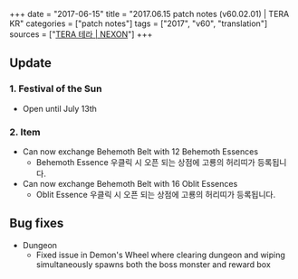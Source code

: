 +++
date = "2017-06-15"
title = "2017.06.15 patch notes (v60.02.01) | TERA KR"
categories = ["patch notes"]
tags = ["2017", "v60", "translation"]
sources = ["[TERA 테라 | NEXON](http://tera.nexon.com/news/update/view.aspx?n4articlesn=282)"]
+++

## Update

### **1.** Festival of the Sun
- Open until July 13th

### **2.** Item
- Can now exchange Behemoth Belt with 12 Behemoth Essences
  - Behemoth Essence 우클릭 시 오픈 되는 상점에 고룡의 허리띠가 등록됩니다.
- Can now exchange Behemoth Belt with 16 Oblit Essences
  - Oblit Essence 우클릭 시 오픈 되는 상점에 고룡의 허리띠가 등록됩니다.

## Bug fixes

- Dungeon
  - Fixed issue in Demon's Wheel where clearing dungeon and wiping simultaneously spawns both the boss monster and reward box

